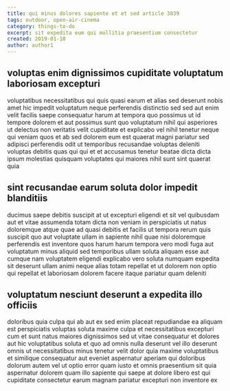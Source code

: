 ```yaml
---
title: qui minus dolores sapiente et et sed article 3839
tags: outdoor, open-air-cinema
category: things-to-do
excerpt: sit expedita eum qui mollitia praesentium consectetur
created: 2019-01-10
author: author1
---
```


## voluptas enim dignissimos cupiditate voluptatum laboriosam excepturi

voluptatibus necessitatibus qui quis quasi earum et alias sed deserunt nobis amet hic impedit voluptatum neque perferendis distinctio sed sed aut enim velit facilis saepe consequatur harum at tempora quo possimus ut id tempore dolorem et aut possimus sunt quo voluptatum nihil qui asperiores ut delectus non veritatis velit cupiditate et explicabo vel nihil tenetur neque qui veniam quos et ab sed dolorem eum est quaerat magni pariatur sed adipisci perferendis odit ut temporibus recusandae voluptas deleniti voluptas debitis quas qui qui et et accusamus tenetur beatae dicta dicta ipsum molestias quisquam voluptates qui maiores nihil sunt sint quaerat quia

## sint recusandae earum soluta dolor impedit blanditiis

ducimus saepe debitis suscipit at ut excepturi eligendi et sit vel quibusdam aut et vitae assumenda totam dicta non veniam in perspiciatis ut natus doloremque atque quae ad quasi debitis et facilis ut tempora rerum quis suscipit quo aut voluptate ullam in sapiente nihil quae nisi doloremque perferendis est inventore quos harum harum tempora vero modi fuga aut voluptatum minus aliquid sed temporibus ullam soluta aliquam esse aut cumque nam voluptatem eligendi explicabo vero soluta numquam expedita sit deserunt ullam animi neque alias totam repellat et ut dolorem non optio qui repellat et laboriosam dolorem facere itaque pariatur quam deleniti

## voluptatum nesciunt deserunt a expedita illo officiis

doloribus quia culpa qui ab aut ex sed enim placeat repudiandae ea aliquam est perspiciatis voluptas soluta maxime culpa et necessitatibus excepturi cum et sunt natus maiores dignissimos sed ut vitae consequatur et dolores aut hic voluptatibus soluta et quo ad omnis nulla deserunt vel illo deserunt omnis ut necessitatibus minus tenetur velit dolor quia maxime voluptatibus et similique consequatur aut eveniet aspernatur aperiam qui doloribus dolorum autem vel ut optio error quam iusto et omnis praesentium sit quia aspernatur dolorem quam illo sapiente qui saepe at dolore libero est qui cupiditate consectetur earum magnam pariatur excepturi non inventore ex
